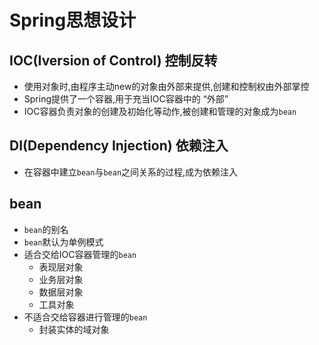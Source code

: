 # Spring思想设计

## IOC(Iversion of Control) 控制反转

- 使用对象时,由程序主动new的对象由外部来提供,创建和控制权由外部掌控
- Spring提供了一个容器,用于充当IOC容器中的 “外部”
- IOC容器负责对象的创建及初始化等动作,被创建和管理的对象成为`bean`

## DI(Dependency Injection) 依赖注入

- 在容器中建立`bean`与`bean`之间关系的过程,成为依赖注入

## bean

- `bean`的别名
- `bean`默认为单例模式
- 适合交给IOC容器管理的`bean`
    - 表现层对象
    - 业务层对象
    - 数据层对象
    - 工具对象
- 不适合交给容器进行管理的`bean`
    - 封装实体的域对象
